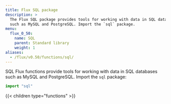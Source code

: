 ```yaml
---
title: Flux SQL package
description: >
  The Flux SQL package provides tools for working with data in SQL databases
  such as MySQL and PostgreSQL. Import the `sql` package.
menu:
  flux_0_50:
    name: SQL
    parent: Standard library
    weight: 1
aliases:
  - /flux/v0.50/functions/sql/
---
```


SQL Flux functions provide tools for working with data in SQL databases such as MySQL and PostgreSQL.
Import the `sql` package:

```js
import "sql"
```

{{< children type="functions" >}}
